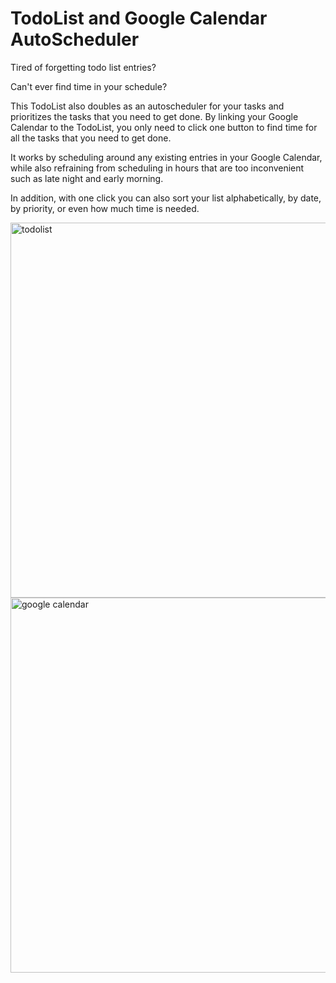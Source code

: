 # TodoList and Google Calendar AutoScheduler
Tired of forgetting todo list entries? 

Can't ever find time in your schedule?

This TodoList also doubles as an autoscheduler for your tasks and prioritizes the tasks that you need to get done. By linking your Google Calendar to the TodoList, you only need to click one button to find time for all the tasks that you need to get done.

It works by scheduling around any existing entries in your Google Calendar, while also refraining from scheduling in hours that are too inconvenient such as late night and early morning.

In addition, with one click you can also sort your list alphabetically, by date, by priority, or even how much time is needed.

<img width="600" alt="todolist" src="https://user-images.githubusercontent.com/42393264/50674430-0a613100-0f9b-11e9-8c07-f658fede64f7.PNG">

<img width="600" alt="google calendar" src="https://user-images.githubusercontent.com/42393264/50674343-34662380-0f9a-11e9-9019-965a16a94b98.PNG">


